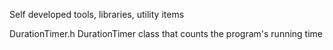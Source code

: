 Self developed tools, libraries, utility items

DurationTimer.h
DurationTimer class that counts the program's running time
